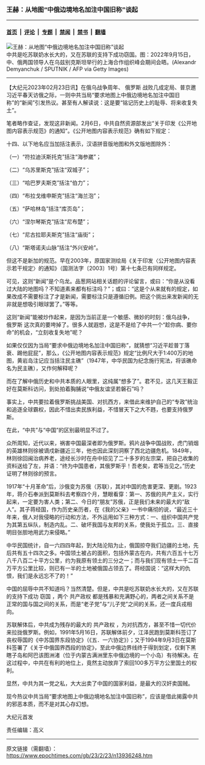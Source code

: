 ### 王赫：从地图“中俄边境地名加注中国旧称”谈起

---

#### [首页](../../../..?n13936248) &nbsp;|&nbsp; [评论](../../../../../epoch-comment?n13936248) &nbsp;|&nbsp; [专题](../../../../../epoch-special?n13936248) &nbsp;|&nbsp; [禁闻](../../../../../epoch-news?n13936248) &nbsp;|&nbsp; [禁书](../../../../../books?n13936248) &nbsp;|&nbsp; [翻墙](https://github.com/gfw-breaker/nogfw/blob/master/README.md?n13936248)


<div><img alt="王赫：从地图“中俄边境地名加注中国旧称”谈起" class="attachment-djy_600_400 size-djy_600_400 wp-post-image" src="https://i.epochtimes.com/assets/uploads/2022/09/id13825974-GettyImages-1243250567-600x400.jpg"/>
<div class="caption">
 中共是吃苏联奶水长大的，又在苏联的支持下成功窃国。图：2022年9月15日，中、俄两国领导人在乌兹别克斯坦举行的上海合作组织峰会期间会晤。(Alexandr Demyanchuk / SPUTNIK / AFP via Getty Images)
</div></div><hr/><div class="post_content" id="artbody" itemprop="articleBody">
 <!-- article content begin -->
 <p>
  【大纪元2023年02月23日讯】在俄乌战争周年、
  <ok href="https://www.epochtimes.com/gb/tag/%E4%BF%84%E7%BD%97%E6%96%AF.html">
   俄罗斯
  </ok>
  战败几成定局、普京邀习近平春天访俄之际，一则中共当局“要求地图上中俄边境地名加注中国旧称”的“新闻”引发热议。甚至有人解读说：这是要“铭记历史上的耻辱、将来收复失土”。
 </p>
 <p>
  笔者略作查证，发现这非新闻。2月6日，中共自然资源部发出“关于印发《公开地图内容表示规范》的通知”。《公开地图内容表示规范》确有如下规定：
 </p>
 <p>
  十四、以下地名应当加括注表示，汉语拼音版地图和外文版地图除外：
 </p>
 <p>
  （一）“符拉迪沃斯托克”括注“海参崴”；
 </p>
 <p>
  （二）“乌苏里斯克”括注“双城子”；
 </p>
 <p>
  （三）“哈巴罗夫斯克”括注“伯力”；
 </p>
 <p>
  （四）“布拉戈维申斯克”括注“海兰泡”；
 </p>
 <p>
  （五）“萨哈林岛”括注“库页岛”；
 </p>
 <p>
  （六）“涅尔琴斯克”括注“尼布楚”；
 </p>
 <p>
  （七）“尼古拉耶夫斯克”括注“庙街”；
 </p>
 <p>
  （八）“斯塔诺夫山脉”括注“外兴安岭”。
 </p>
 <p>
  但这不是新加的规范。早在2003年，原国家测绘局《关于印发〈公开地图内容表示若干规定〉的通知》（国测法字〔2003〕1号）第十七条已有同样规定。
 </p>
 <p>
  可见，这则“新闻”是个乌龙。品葱网站相关话题的评论留言，或曰：“你是从没看过大陆的地图吗？不知道素来都有标注吗？”；或曰：“这是个从来就有的规定，如果改成不需要标注了才是新闻，需要标注只是遵循旧例。把这个挑出来发新闻的无非就是想吸引眼球罢了。”等等。
 </p>
 <p>
  这则“新闻”能被炒作起来，是因为当前正是一个敏感、微妙的时刻：俄乌战争，
  <ok href="https://www.epochtimes.com/gb/tag/%E4%BF%84%E7%BD%97%E6%96%AF.html">
   俄罗斯
  </ok>
  这次真的要垮掉了。很多人就遐想，这是不是给了中共一个“趁你病、要你命”的机会，“立刻收复失地”呢？
 </p>
 <p>
  如果仅仅因为当局“要求中俄边境地名加注中国旧称”，就猜想“习近平趁普丁落衰、踢他屁屁”，那么，《公开地图内容表示规范》规定“比例尺大于1:400万的地图，黄岩岛注记应当括注民主礁”（1947年，中华民国为纪念施行宪法，将该礁命名为民主礁），又作何解释呢？
 </p>
 <p>
  而在了解中俄历史和中共本质的人眼里，这纯属“想多了”。君不见，这几天王毅正好在莫斯科访问，到处拍着胸脯说“中俄友谊坚若磐石”吗？
 </p>
 <p>
  事实上，中共要拉着俄罗斯挑战美国、对抗西方，来借此来维护自己的“专政”统治和追逐全球霸权，因此不惜出卖民族利益，不惜冒天下之大不韪，也要支持俄罗斯。
 </p>
 <p>
  在此，“中共”与“中国”的区别最明显不过了。
 </p>
 <p>
  众所周知，近代以来，祸害中国最深者即为俄罗斯。鸦片战争中国战败，虎门销烟的英雄林则徐被谪戍新疆近三年，他也因此深刻洞察了西北边疆危机。1849年，林则徐回闽治病养老，途经长沙时在舟中招见了二十多岁的左宗棠，把自己收集的资料送给了左，并语：“终为中国患者，其俄罗斯乎！吾老矣，君等当见之。”历史证明了林则徐的预言。
 </p>
 <p>
  1917年“十月革命”后，沙俄变为苏俄（苏联），其对中国的危害更深、更剧。1923年，蒋介石奉派到莫斯科去考察四个月，慧眼看穿：第一、苏俄的共产主义，实行起来，一定要为害人类；第二、今日的“朋友”苏俄，正是我们未来的最大的“敌人”。其子蒋经国，作为历史亲历者，在《我的父亲》一书中痛彻的说，“最近三十年来，俄人对我侵略的行动和方法，不外运用如下三种方式：一、组织中国共产党为其第五纵队，制造内乱。二、破坏我国与友邦的关系，使我处于孤立。三、直接明目张胆地用武力来侵略。”
 </p>
 <p>
  中华民国统计，自一六四四年起，到大陆沦陷为止，俄国掠夺我们边疆的土地，先后共有五十四次之多。中国领土被占的面积，包括外蒙古在内，共有六百五十七万八千八百二十平方公里，约为我原有领土的三分之一；而与我们现有领土一千二百万平方公里比较，则已有一半的土地被俄国占领去了。蒋经国说：“这样大的仇恨，我们是永远忘不了的！”
 </p>
 <p>
  中国的屈辱中共不知道吗？当然清楚。但是，中共是吃苏联奶水长大的，又在苏联的支持下成功
  <ok href="https://www.epochtimes.com/gb/tag/%E7%AA%83%E5%9B%BD.html">
   窃国
  </ok>
  ，两个
  <ok href="https://www.epochtimes.com/gb/tag/%E5%85%B1%E4%BA%A7%E6%94%BF%E6%9D%83.html">
   共产政权
  </ok>
  都是残暴和充满野心的，两者之间关系不是正常的国与国之间的关系，而是“老子党”与“儿子党”之间的关系，还一度兵戎相向。
 </p>
 <p>
  苏联解体后，中共成为残存的最大的
  <ok href="https://www.epochtimes.com/gb/tag/%E5%85%B1%E4%BA%A7%E6%94%BF%E6%9D%83.html">
   共产政权
  </ok>
  ，为对抗西方，甚至不惜一切代价来拉拢俄罗斯。例如，1991年5月16日，苏联解体前夕，江泽民跑到莫斯科签订了丧权辱国的《中苏国界东段协定》（《五．一六协定》）；又于1994年9月3日在莫斯科签署了《关于中俄国界西段的协定》，至此中俄边界线终于得到划定，仅剩下黑瞎子岛和阿巴该图洲渚（位于内蒙古满洲里东中俄边境的一个小岛）有待解决。在这过程中，中共在有利的地位上，竟然主动放弃了索回100多万平方公里国土的权利。
 </p>
 <p>
  显然，中共为其一党之私，大大出卖了中国的国家利益，是最大的汉奸卖国贼。
 </p>
 <p>
  现今热议中共当局“要求地图上中俄边境地名加注中国旧称”，应该是借此揭露中共的邪恶本质，而不是对其心存幻想。
 </p>
 <p>
  大纪元首发
 </p>
 <p>
  责任编辑：高义
 </p>
 <!-- article content end -->
 <div id="below_article_ad">
 </div>
</div>


---

原文链接（需翻墙）：https://www.epochtimes.com/gb/23/2/23/n13936248.htm